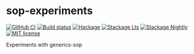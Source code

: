 # sop-experiments

[![GitHub CI](https://github.com/anka-213/sop-experiments/workflows/CI/badge.svg)](https://github.com/anka-213/sop-experiments/actions)
[![Build status](https://img.shields.io/travis/anka-213/sop-experiments.svg?logo=travis)](https://travis-ci.org/anka-213/sop-experiments)
[![Hackage](https://img.shields.io/hackage/v/sop-experiments.svg?logo=haskell)](https://hackage.haskell.org/package/sop-experiments)
[![Stackage Lts](http://stackage.org/package/sop-experiments/badge/lts)](http://stackage.org/lts/package/sop-experiments)
[![Stackage Nightly](http://stackage.org/package/sop-experiments/badge/nightly)](http://stackage.org/nightly/package/sop-experiments)
[![MIT license](https://img.shields.io/badge/license-MIT-blue.svg)](LICENSE)

Experiments with generics-sop
